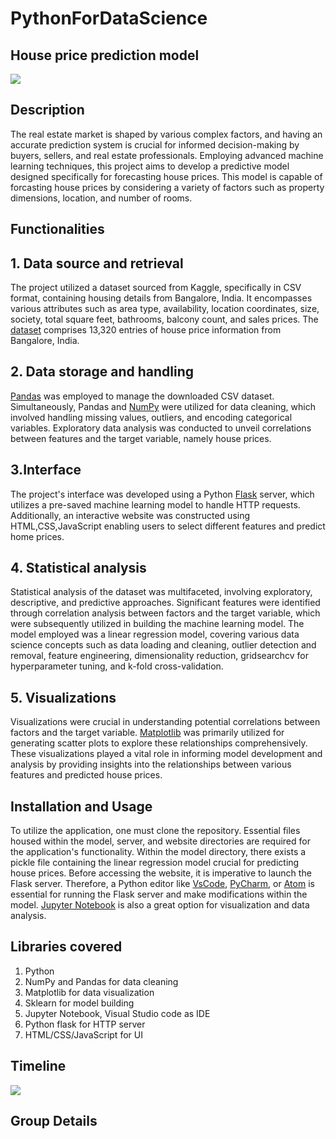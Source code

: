 # PythonForDataScience
## House price prediction model
![](https://github.com/GokulPrakashK98/PythonForDataScience/blob/main/Images/timeline.png?raw=true)
## Description
The real estate market is shaped by various complex factors, and having an accurate prediction system is crucial for informed decision-making by buyers, sellers, and real estate professionals. Employing advanced machine learning techniques, this project aims to develop a predictive model designed specifically for forecasting house prices. This model is capable of forcasting house prices by considering a variety of factors such as property dimensions, location, and number of rooms.
## Functionalities
## 1. Data source and retrieval
The project utilized a dataset sourced from Kaggle, specifically in CSV format, containing housing details from Bangalore, India. It encompasses various attributes such as area type, availability, location coordinates, size, society, total square feet, bathrooms, balcony count, and sales prices. The [dataset](https://www.kaggle.com/datasets/amitabhajoy/bengaluru-houseprice-data) comprises 13,320 entries of house price information from Bangalore, India.
## 2. Data storage and handling
[Pandas](https://pandas.pydata.org/docs/) was employed to manage the downloaded CSV dataset. Simultaneously, Pandas and [NumPy](https://numpy.org/) were utilized for data cleaning, which involved handling missing values, outliers, and encoding categorical variables. Exploratory data analysis was conducted to unveil correlations between features and the target variable, namely house prices.
## 3.Interface
The project's interface was developed using a Python [Flask](https://flask.palletsprojects.com/en/3.0.x/) server, which utilizes a pre-saved machine learning model to handle HTTP requests. Additionally, an interactive website was constructed using HTML,CSS,JavaScript enabling users to select different features and predict home prices.
## 4. Statistical analysis
Statistical analysis of the dataset was multifaceted, involving exploratory, descriptive, and predictive approaches. Significant features were identified through correlation analysis between factors and the target variable, which were subsequently utilized in building the machine learning model. The model employed was a linear regression model, covering various data science concepts such as data loading and cleaning, outlier detection and removal, feature engineering, dimensionality reduction, gridsearchcv for hyperparameter tuning, and k-fold cross-validation.
## 5. Visualizations
Visualizations were crucial in understanding potential correlations between factors and the target variable. [Matplotlib](https://matplotlib.org/) was primarily utilized for generating scatter plots to explore these relationships comprehensively. These visualizations played a vital role in informing model development and analysis by providing insights into the relationships between various features and predicted house prices.
## Installation and Usage
To utilize the application, one must clone the repository. Essential files housed within the model, server, and website directories are required for the application's functionality. Within the model directory, there exists a pickle file containing the linear regression model crucial for predicting house prices. Before accessing the website, it is imperative to launch the Flask server. Therefore, a Python editor like [VsCode](https://code.visualstudio.com/), [PyCharm](https://www.jetbrains.com/pycharm/), or [Atom](https://atom-editor.cc/) is essential for running the Flask server and make modifications within the model. [Jupyter Notebook](https://jupyter.org/install) is also a great option for visualization and data analysis.
## Libraries covered
1) Python
2) NumPy and Pandas for data cleaning
3) Matplotlib for data visualization
4) Sklearn for model building
5) Jupyter Notebook, Visual Studio code as IDE
6) Python flask for HTTP server
7) HTML/CSS/JavaScript for UI
## Timeline
![](https://github.com/GokulPrakashK98/PythonForDataScience/blob/main/Images/timeline.png?raw=true)
## Group Details

